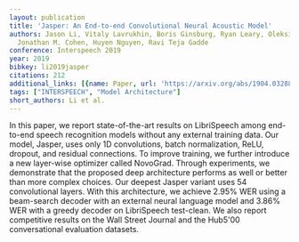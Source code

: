 ```yaml
---
layout: publication
title: 'Jasper: An End-to-end Convolutional Neural Acoustic Model'
authors: Jason Li, Vitaly Lavrukhin, Boris Ginsburg, Ryan Leary, Oleksii Kuchaiev,
  Jonathan M. Cohen, Huyen Nguyen, Ravi Teja Gadde
conference: Interspeech 2019
year: 2019
bibkey: li2019jasper
citations: 212
additional_links: [{name: Paper, url: 'https://arxiv.org/abs/1904.03288'}]
tags: ["INTERSPEECH", "Model Architecture"]
short_authors: Li et al.
---
```

In this paper, we report state-of-the-art results on LibriSpeech among
end-to-end speech recognition models without any external training data. Our
model, Jasper, uses only 1D convolutions, batch normalization, ReLU, dropout,
and residual connections. To improve training, we further introduce a new
layer-wise optimizer called NovoGrad. Through experiments, we demonstrate that
the proposed deep architecture performs as well or better than more complex
choices. Our deepest Jasper variant uses 54 convolutional layers. With this
architecture, we achieve 2.95% WER using a beam-search decoder with an external
neural language model and 3.86% WER with a greedy decoder on LibriSpeech
test-clean. We also report competitive results on the Wall Street Journal and
the Hub5'00 conversational evaluation datasets.